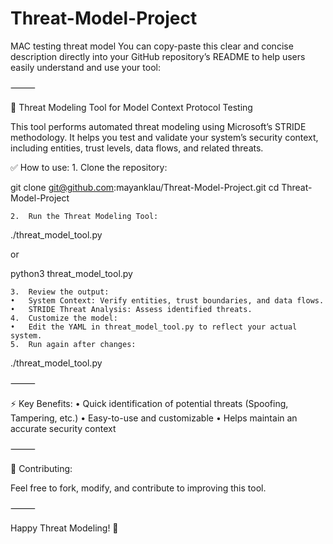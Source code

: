 # Threat-Model-Project
MAC testing threat model
You can copy-paste this clear and concise description directly into your GitHub repository’s README to help users easily understand and use your tool:

⸻

🚀 Threat Modeling Tool for Model Context Protocol Testing

This tool performs automated threat modeling using Microsoft’s STRIDE methodology. It helps you test and validate your system’s security context, including entities, trust levels, data flows, and related threats.

✅ How to use:
	1.	Clone the repository:

git clone git@github.com:mayanklau/Threat-Model-Project.git
cd Threat-Model-Project


	2.	Run the Threat Modeling Tool:

./threat_model_tool.py

or

python3 threat_model_tool.py


	3.	Review the output:
	•	System Context: Verify entities, trust boundaries, and data flows.
	•	STRIDE Threat Analysis: Assess identified threats.
	4.	Customize the model:
	•	Edit the YAML in threat_model_tool.py to reflect your actual system.
	5.	Run again after changes:

./threat_model_tool.py



⸻

⚡️ Key Benefits:
	•	Quick identification of potential threats (Spoofing, Tampering, etc.)
	•	Easy-to-use and customizable
	•	Helps maintain an accurate security context

⸻

📌 Contributing:

Feel free to fork, modify, and contribute to improving this tool.

⸻

Happy Threat Modeling! 🎯
